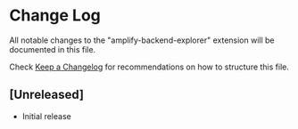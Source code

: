# Change Log

All notable changes to the "amplify-backend-explorer" extension will be documented in this file.

Check [Keep a Changelog](http://keepachangelog.com/) for recommendations on how to structure this file.

## [Unreleased]

- Initial release